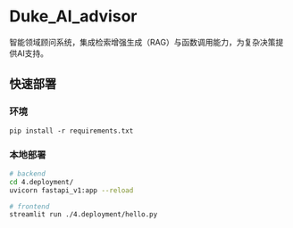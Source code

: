 # Duke_AI_advisor
智能领域顾问系统，集成检索增强生成（RAG）与函数调用能力，为复杂决策提供AI支持。


## 快速部署
### 环境
```
pip install -r requirements.txt
```

### 本地部署
``` bash
# backend
cd 4.deployment/        
uvicorn fastapi_v1:app --reload  

# frontend
streamlit run ./4.deployment/hello.py
```

